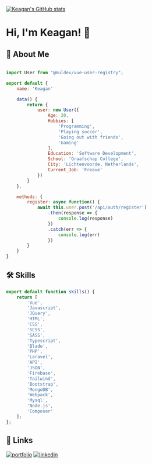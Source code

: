 [![Keagan's GitHub stats](https://github-readme-stats.vercel.app/api?username=keygun-development)](https://github.com/keygun-development/github-readme-stats)

# Hi, I'm Keagan! 👋


## 🚀 About Me
```javascript

import User from "@muldev/vue-user-registry";

export default {
    name: 'Keagan'

    data() {
        return {
            user: new User({
                Age: 20,
                Hobbies: [
                    'Programming',
                    'Playing soccer',
                    'Going out with friends',
                    'Gaming'
                ],
                Education: 'Software Development',
                School: 'Graafschap College',
                City: 'Lichtenvoorde, Netherlands',
                Current_Job: 'Freave'
            })
        }
    },

    methods: {
        register: async function() {
            await this.user.post('/api/auth/register')
                .then(response => {
                    console.log(response)
                })
                .catch(err => {
                    console.log(err)
                })
        }
    }
}
```


## 🛠 Skills
```javascript
export default function skills() {
    return [
        'Vue',
        'Javascript',
        'JQuery',
        'HTML',
        'CSS',
        'SCSS',
        'SASS',
        'Typescript',
        'Blade',
        'PHP',
        'Laravel',
        'API',
        'JSON',
        'Firebase',
        'Tailwind',
        'Bootstrap',
        'MongoDB',
        'Webpack',
        'Mysql',
        'Node.js',
        'Composer'
    ];
};
```


## 🔗 Links
[![portfolio](https://img.shields.io/badge/my_portfolio-000?style=for-the-badge&logo=ko-fi&logoColor=white)](https://muldev.nl/)
[![linkedin](https://img.shields.io/badge/Instagram-E4405F?style=for-the-badge&logo=instagram&logoColor=white)](https://www.instagram.com/keagan.mulder/)
